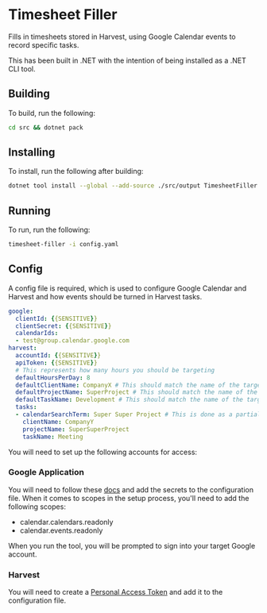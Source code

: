 # Timesheet Filler

Fills in timesheets stored in Harvest, using Google Calendar events to record specific tasks.

This has been built in .NET with the intention of being installed as a .NET CLI tool.

## Building

To build, run the following:

```bash
cd src && dotnet pack
```

## Installing

To install, run the following after building:

```bash
dotnet tool install --global --add-source ./src/output TimesheetFiller.Cli
```

## Running

To run, run the following:

```bash
timesheet-filler -i config.yaml
```

## Config

A config file is required, which is used to configure Google Calendar and Harvest and how events should be turned in Harvest tasks.

```yaml
google:
  clientId: {{SENSITIVE}}
  clientSecret: {{SENSITIVE}}
  calendarIds:
  - test@group.calendar.google.com
harvest:
  accountId: {{SENSITIVE}}
  apiToken: {{SENSITIVE}}
  # This represents how many hours you should be targeting
  defaultHoursPerDay: 8
  defaultClientName: CompanyX # This should match the name of the target Client in Harvest
  defaultProjectName: SuperProject # This should match the name of the target Project in Harvest
  defaultTaskName: Development # This should match the name of the target Task in Harvest
  tasks:
  - calendarSearchTerm: Super Super Project # This is done as a partial case insensitive match
    clientName: CompanyY
    projectName: SuperSuperProject
    taskName: Meeting
```

You will need to set up the following accounts for access:

### Google Application

You will need to follow these [docs](https://www.roundthecode.com/dotnet/how-to-add-google-authentication-to-a-asp-net-core-application) and add the secrets to the configuration file. When it comes to scopes in the setup process, you'll need to add the following scopes:
- calendar.calendars.readonly
- calendar.events.readonly

When you run the tool, you will be prompted to sign into your target Google account.

### Harvest

You will need to create a [Personal Access Token](https://help.getharvest.com/api-v2/authentication-api/authentication/authentication/#personal-access-tokens) and add it to the configuration file.